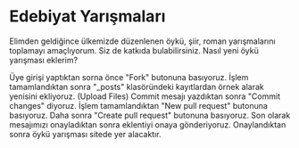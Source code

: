 # Edebiyat Yarışmaları

Elimden geldiğince ülkemizde düzenlenen öykü, şiir, roman yarışmalarını toplamayı amaçlıyorum. Siz de katkıda bulabilirsiniz.
Nasıl yeni öykü yarışması eklerim?

Üye girişi yaptıktan sorna önce "Fork" butonuna basıyoruz. 
İşlem tamamlandıktan sonra "_posts"  klasöründeki kayıtlardan örnek alarak yenisini ekliyoruz. (Upload Files)
Commit mesajı yazdıktan sonra "Commit changes" diyoruz.
İşlem tamamlandıktan "New pull request" butonuna basıyoruz.
Daha sonra "Create pull request" butonuna basıyoruz.
Son olarak mesajımızı onayladıktan sonra eklentiyi onaya gönderiyoruz.
Onaylandıktan sonra öykü yarışması sitede yer alacaktır.
